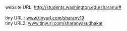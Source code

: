 website URL: http://students.washington.edu/sharanu/# <br><br>
tiny URL :  www.tinyurl.com/sharany19<br>
tiny URL2:  www.tinyurl.com/sharanyasudhakar